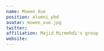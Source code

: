 ```yaml
---
name: Mowen Xue
position: alumni_phd
avatar: mowen_xue.jpg
twitter: 
affiliation: Majid Mirmehdi's group
website: 
---
```

